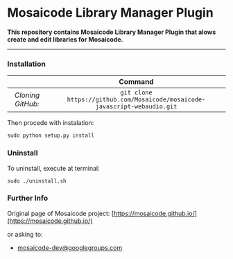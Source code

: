 # Mosaicode Library Manager Plugin

**This repository contains Mosaicode Library Manager Plugin that alows create and edit libraries for Mosaicode.**

-------------

### Installation

| | Command |
| :---: | :---: |
| *Cloning GitHub:* | `git clone https://github.com/Mosaicode/mosaicode-javascript-webaudio.git`|

Then procede with instalation:
```
sudo python setup.py install
```

### Uninstall
To uninstall, execute at terminal:
```
sudo ./uninstall.sh
```

### Further Info

Original page of Mosaicode project: [https://mosaicode.github.io/](https://mosaicode.github.io/)

or asking to:
* mosaicode-dev@googlegroups.com

